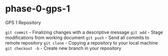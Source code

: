 # phase-0-gps-1
GPS 1 Repository

`git commit` - Finalizing changes with a descriptive message
`git add` - Stage modifications from working document
`git push` - Send all commits to remote repository
`git clone` - Copying a repository to your local machine
`git checkout -b` - Create new branch in your repository